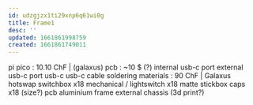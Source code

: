 ```yaml
---
id: udzgjzx1ti29xnp6q61wi0g
title: Frame1
desc: ''
updated: 1661861998759
created: 1661861749011
---
```


pi pico : 10.10 ChF | (galaxus)
pcb : ~10 $ (?)
internal usb-c port
external usb-c port
usb-c usb-c cable
soldering materials : 90 ChF | Galaxus
hotswap switchbox x18
mechanical / lightswitch x18
matte stickbox caps x18 (size?)
pcb aluminium frame
external chassis (3d print?)
